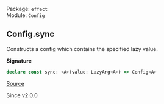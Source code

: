 Package: `effect`<br />
Module: `Config`<br />

## Config.sync

Constructs a config which contains the specified lazy value.

**Signature**

```ts
declare const sync: <A>(value: LazyArg<A>) => Config<A>
```

[Source](https://github.com/Effect-TS/effect/tree/main/packages/effect/src/Config.ts#L438)

Since v2.0.0